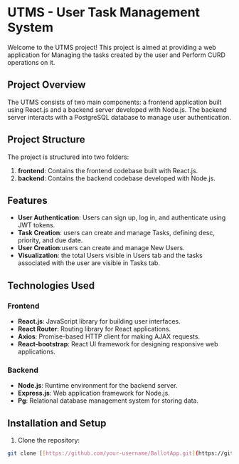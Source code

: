 # UTMS - User Task Management System

Welcome to the UTMS project! This project is aimed at providing a web application for Managing the tasks created by the user and Perform CURD operations on it.

## Project Overview

The UTMS consists of two main components: a frontend application built using React.js and a backend server developed with Node.js. The backend server interacts with a PostgreSQL database to manage user authentication.

## Project Structure

The project is structured into two folders:

1. **frontend**: Contains the frontend codebase built with React.js.
2. **backend**: Contains the backend codebase developed with Node.js.

## Features

- **User Authentication**: Users can sign up, log in, and authenticate using JWT tokens.
- **Task Creation**: users can create and manage Tasks, defining desc, priority, and due date.
- **User Creation**:users can create and manage New Users.
- **Visualization**: the total Users visible in  Users tab and the tasks associated with the user are visible in Tasks tab.

## Technologies Used

### Frontend

- **React.js**: JavaScript library for building user interfaces.
- **React Router**: Routing library for React applications.
- **Axios**: Promise-based HTTP client for making AJAX requests.
- **React-bootstrap**: React UI framework for designing responsive web applications.

### Backend

- **Node.js**: Runtime environment for the backend server.
- **Express.js**: Web application framework for Node.js.
- **Pg**: Relational database management system for storing data.


## Installation and Setup

1. Clone the repository:

```bash
git clone [[https://github.com/your-username/BallotApp.git](https://github.com/omprakashhivre/ballot_project)](https://github.com/omprakashhivre/UTMS.git)
```
